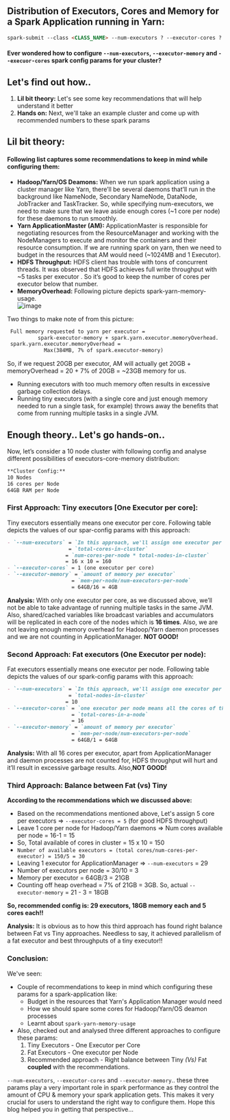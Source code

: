 ## Distribution of Executors, Cores and Memory for a Spark Application running in Yarn:
```markdown
spark-submit --class <CLASS_NAME> --num-executors ? --executor-cores ? --executor-memory ? ....
```
#### Ever wondered how to configure `--num-executors`, `--executor-memory` and `--execuor-cores` spark config params for your cluster?

## Let's find out how..
1. **Lil bit theory:** Let's see some key recommendations that will help understand it better
2. **Hands on:** Next, we'll take an example cluster and come up with recommended numbers to these spark params

## Lil bit theory:
#### Following list captures some recommendations to keep in mind while configuring them:
- **Hadoop/Yarn/OS Deamons:** When we run spark application using a cluster manager like Yarn,  there’ll be several daemons that’ll run in the background like NameNode, Secondary NameNode, DataNode, JobTracker and TaskTracker. So, while specifying num-executors, we need to make sure that we leave aside enough cores (~1 core per node) for these daemons to run smoothly. 
- **Yarn ApplicationMaster (AM):** ApplicationMaster is responsible for negotiating resources from the ResourceManager and working with the NodeManagers to execute and monitor the containers and their resource consumption. If we are running spark on yarn, then we need to budget in the resources that AM would need (~1024MB and 1 Executor).
- **HDFS Throughput:** HDFS client has trouble with tons of concurrent threads. It was observed that HDFS achieves full write throughput with ~5 tasks per executor . So it’s good to keep the number of cores per executor below that number.
- **MemoryOverhead:** Following picture depicts spark-yarn-memory-usage.   
![image](https://user-images.githubusercontent.com/22542670/27395274-de840270-56cc-11e7-8f3a-f78c4eecdac8.png)


Two things to make note of from this picture:
```markdown
 Full memory requested to yarn per executor =
          spark-executor-memory + spark.yarn.executor.memoryOverhead.
 spark.yarn.executor.memoryOverhead = 
        	Max(384MB, 7% of spark.executor-memory)
```
So, if we request 20GB per executor, AM will actually get 20GB + memoryOverhead = 20 + 7% of 20GB = ~23GB memory for us.
- Running executors with too much memory often results in excessive garbage collection delays.
- Running tiny executors (with a single core and just enough memory needed to run a single task, for example) throws away the benefits that come from running multiple tasks in a single JVM.

## Enough theory.. Let's go hands-on..
Now, let’s consider a 10 node cluster with following config and analyse different possibilities of executors-core-memory distribution:
```markdown
**Cluster Config:**
10 Nodes
16 cores per Node
64GB RAM per Node
```
### First Approach: Tiny executors [One Executor per core]:  
Tiny executors essentially means one executor per core. Following table depicts the values of our spar-config params with this approach:
```markdown
- `--num-executors` = `In this approach, we'll assign one executor per core`
                    = `total-cores-in-cluster`
                   = `num-cores-per-node * total-nodes-in-cluster` 
                   = 16 x 10 = 160
- `--executor-cores` = 1 (one executor per core)
- `--executor-memory` = `amount of memory per executor`
                     = `mem-per-node/num-executors-per-node`
                     = 64GB/16 = 4GB
```
**Analysis:** With only one executor per core, as we discussed above, we’ll not be able to take advantage of running multiple tasks in the same JVM. Also, shared/cached variables like broadcast variables and accumulators will be replicated in each core of the nodes which is **16 times**. Also, we are not leaving enough memory overhead for Hadoop/Yarn daemon processes and we are not counting in ApplicationManager. **NOT GOOD!**
### Second Approach: Fat executors (One Executor per node):
Fat executors essentially means one executor per node. Following table depicts the values of our spark-config params with this approach:
```markdown
- `--num-executors` = `In this approach, we'll assign one executor per node`
                    = `total-nodes-in-cluster`
                   = 10
- `--executor-cores` = `one executor per node means all the cores of the node are assigned to one executor`
                     = `total-cores-in-a-node`
                     = 16
- `--executor-memory` = `amount of memory per executor`
                     = `mem-per-node/num-executors-per-node`
                     = 64GB/1 = 64GB
```

**Analysis:** With all 16 cores per executor, apart from ApplicationManager and daemon processes are not counted for, HDFS throughput will hurt and it’ll result in excessive garbage results. Also,**NOT GOOD!**

### Third Approach: Balance between Fat (vs) Tiny
**According to the recommendations which we discussed above:**
- Based on the recommendations mentioned above, Let's assign 5 core per executors => `--executor-cores = 5` (for good HDFS throughput)
- Leave 1 core per node for Hadoop/Yarn daemons => Num cores available per node = 16-1 = 15
- So, Total available of cores in cluster = 15 x 10 = 150
- ```Number of available executors = (total cores/num-cores-per-executor) = 150/5 = 30```
- Leaving 1 executor for ApplicationManager => `--num-executors` = 29
- Number of executors per node = 30/10 = 3
- Memory per executor = 64GB/3 = 21GB
- Counting off heap overhead = 7% of 21GB = 3GB. So, actual `--executor-memory` = 21 - 3 = 18GB

**So, recommended config is: 29 executors, 18GB memory each and 5 cores each!!**


**Analysis:** It is obvious as to how this third approach has found right balance between Fat vs Tiny approaches. Needless to say, it achieved parallelism of a fat executor and best throughputs of a tiny executor!!
### Conclusion:
We've seen:
- Couple of recommendations to keep in mind which configuring these params for a spark-application like:
   - Budget in the resources that Yarn's Application Manager would need
   - How we should spare some cores for Hadoop/Yarn/OS deamon processes 
   - Learnt about `spark-yarn-memory-usage`
- Also, checked out and analysed three different approaches to configure these params: 
   1. Tiny Executors - One Executor per Core
   2. Fat Executors - One executor per Node
   3. Recommended approach - Right balance between Tiny _(Vs)_ Fat **coupled** with the recommendations.

`--num-executors`, `--executor-cores` and `--executor-memory`.. these three params play a very important role in spark performance as they control the amount of CPU & memory your spark application gets. This makes it very crucial for users to understand the right way to configure them. Hope this blog helped you in getting that perspective...
